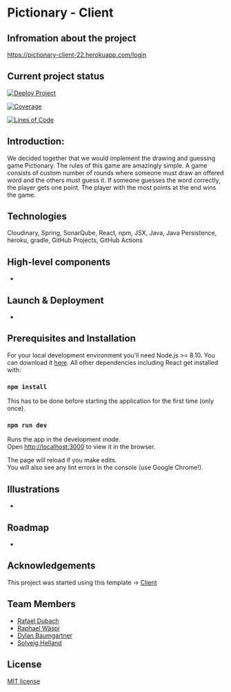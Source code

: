 # Pictionary - Client
## Infromation about the project

https://pictionary-client-22.herokuapp.com/login

## Current project status

[![Deploy Project](https://github.com/sopra-fs22-group-27/Pictionary-Client/actions/workflows/deploy.yml/badge.svg)](https://github.com/sopra-fs22-group-27/Pictionary-Client/actions/workflows/deploy.yml)

[![Coverage](https://sonarcloud.io/api/project_badges/measure?project=sopra-fs22-group-27_Pictionary-Client&metric=coverage)](https://sonarcloud.io/summary/new_code?id=sopra-fs22-group-27_Pictionary-Client)

[![Lines of Code](https://sonarcloud.io/api/project_badges/measure?project=sopra-fs22-group-27_Pictionary-Client&metric=ncloc)](https://sonarcloud.io/summary/new_code?id=sopra-fs22-group-27_Pictionary-Client)


## Introduction: 
We decided together that we would implement the drawing and guessing game Pictionary. The rules of this game are amazingly simple. A game consists of custom number of rounds where someone must draw an offered word and the others must guess it. If someone guesses the word correctly, the player gets one point. The player with the most points at the end wins the game.

## Technologies
Cloudinary,
Spring,
SonarQube,
React,
npm,
JSX,
Java,
Java Persistence,
heroku,
gradle,
GitHub Projects,
GitHub Actions

## High-level components

-

## Launch & Deployment

-

## Prerequisites and Installation

For your local development environment you'll need Node.js >= 8.10. You can download it [here](https://nodejs.org). All other dependencies including React get installed with:

### `npm install`

This has to be done before starting the application for the first time (only once).

### `npm run dev`

Runs the app in the development mode.<br>
Open [http://localhost:3000](http://localhost:3000) to view it in the browser.

The page will reload if you make edits.<br>
You will also see any lint errors in the console (use Google Chrome!).

## Illustrations

-

## Roadmap

-

## Acknowledgements

This project was started using this template -> [Client](https://github.com/HASEL-UZH/sopra-fs22-template-client)

## Team Members

- [Rafael Dubach](https://github.com/radubauzh)
- [Raphael Wäspi](https://github.com/sumsumcity)
- [Dylan Baumgartner](https://github.com/mrspacerobot)
- [Solveig Helland](https://github.com/hellasol)

## License

[MIT license](https://github.com/sopra-fs22-group-27/Pictionary-Client/blob/master/LICENSE)


